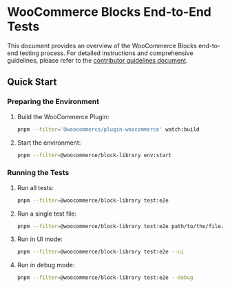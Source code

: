 # WooCommerce Blocks End-to-End Tests

This document provides an overview of the WooCommerce Blocks end-to-end testing process. For detailed instructions and comprehensive guidelines, please refer to the [contributor guidelines document](../../docs/contributors/e2e-guidelines.md).

## Quick Start

### Preparing the Environment

1. Build the WooCommerce Plugin:

    ```sh
    pnpm --filter='@woocommerce/plugin-woocommerce' watch:build
    ```

2. Start the environment:

    ```sh
    pnpm --filter=@woocommerce/block-library env:start
    ```

### Running the Tests

1. Run all tests:

    ```sh
    pnpm --filter=@woocommerce/block-library test:e2e
    ```

2. Run a single test file:

    ```sh
    pnpm --filter=@woocommerce/block-library test:e2e path/to/the/file.spec.ts
    ```

3. Run in UI mode:

    ```sh
    pnpm --filter=@woocommerce/block-library test:e2e --ui
    ```

4. Run in debug mode:

    ```sh
    pnpm --filter=@woocommerce/block-library test:e2e --debug
    ```

